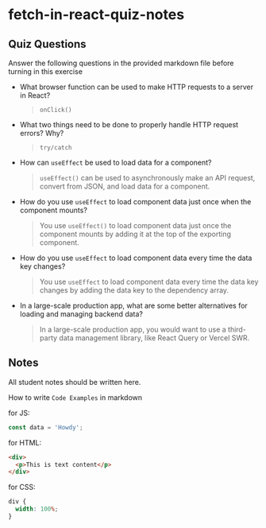 # fetch-in-react-quiz-notes

## Quiz Questions

Answer the following questions in the provided markdown file before turning in this exercise

- What browser function can be used to make HTTP requests to a server in React?

  > `onClick()`

- What two things need to be done to properly handle HTTP request errors? Why?

  > `try/catch`

- How can `useEffect` be used to load data for a component?

  > `useEffect()` can be used to asynchronously make an API request, convert from JSON, and load data for a component.

- How do you use `useEffect` to load component data just once when the component mounts?

  > You use `useEffect()` to load component data just once the component mounts by adding it at the top of the exporting component.

- How do you use `useEffect` to load component data every time the data key changes?

  > You use `useEffect` to load component data every time the data key changes by adding the data key to the dependency array.

- In a large-scale production app, what are some better alternatives for loading and managing backend data?

  > In a large-scale production app, you would want to use a third-party data management library, like React Query or Vercel SWR.

## Notes

All student notes should be written here.

How to write `Code Examples` in markdown

for JS:

```javascript
const data = 'Howdy';
```

for HTML:

```html
<div>
  <p>This is text content</p>
</div>
```

for CSS:

```css
div {
  width: 100%;
}
```
